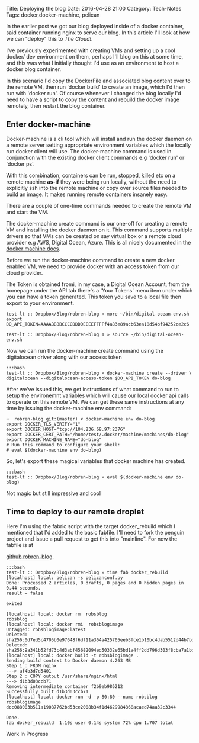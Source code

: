 Title: Deploying the blog
Date: 2016-04-28 21:00
Category: Tech-Notes
Tags: docker,docker-machine, pelican

In the earlier post we got our blog deployed inside of a docker container,
said container running nginx to serve our blog. In this article I'll look at
how we can "deploy" this to _The Cloud!_.

I've previously experimented with creating VMs and setting up a cool docker/
dev environment on them, perhaps I'll blog on this at some time, and this was
what I initially thought I'd use as an environment to host a docker blog
container. 

In this scenario I'd copy the DockerFile and associated blog
content over to the remote VM,
then run 'docker build' to create an image, which I'd then run with 'docker
run'. Of course whenever I changed the blog locally I'd need to have a script
to copy the content and rebuild the docker image remotely, then restart the
blog container.

## Enter docker-machine

Docker-machine is a cli tool which will install and run the docker daemon  on a
remote server setting appropriate environment variables which the locally run
docker client will use. The docker-machine command is used in conjunction with
the existing  docker client commands e.g 'docker run' or 'docker ps'.

With this combination, containers can be run, stopped, killed etc on a remote machine
**as-if** they were being run locally, without the need to explicitly ssh into the
remote machine or copy over source files needed to  build an image. It makes
running remote containers insanely easy.

There  are a couple of one-time commands needed to create the remote VM  and
start the VM.

The docker-machine create command is our one-off for creating a remote VM and
installing the docker daemon on it. This command supports multiple drivers so
that VMs can be created on say virtual box or a remote cloud provider e.g AWS,
Digital Ocean, Azure. This is all nicely documented in the 
<a href="https://docs.docker.com/machine/overview/" target="_blank">docker machine docs</a>.

Before we run the docker-machine command to create a new docker enabled VM, we
need to provide docker with an access token from our cloud provider.

The Token is obtained fromi, in my case, a Digital Ocean Account, from the homepage under
the API tab there's a 'Your Tokens' menu item  under which you can have a
token generated. This token you save to a local file then export to your
environment.

    test-lt :: Dropbox/Blog/robren-blog » more ~/bin/digital-ocean-env.sh
    export DO_API_TOKEN=AAAABBBBCCCCDDDDEEEEFFFFf4a83e89acb63ea18d54bf94252ce2c6

    test-lt :: Dropbox/Blog/robren-blog 1 » source ~/bin/digital-ocean-env.sh

Now we can run the docker-machine create command using the digitalocean driver
along with our access token

    :::bash
    test-lt :: Dropbox/Blog/robren-blog » docker-machine create --driver \
    digitalocean --digitalocean-access-token $DO_API_TOKEN do-blog

After we've issued this, we get instructions of what command to run to setup
the environemnt variables which will cause our local docker api calls to
operate on this remote VM. We can get these same instructions at any time by
issuing the docker-machine env command:

	➜  robren-blog git:(master) ✗ docker-machine env do-blog
	export DOCKER_TLS_VERIFY="1"
	export DOCKER_HOST="tcp://104.236.68.97:2376"
	export DOCKER_CERT_PATH="/home/test/.docker/machine/machines/do-blog"
	export DOCKER_MACHINE_NAME="do-blog"
	# Run this command to configure your shell:
	# eval $(docker-machine env do-blog)

So, let's export these magical variables that docker machine has created.

    :::bash
    test-lt :: Dropbox/Blog/robren-blog » eval $(docker-machine env do-blog)

Not  magic but still impressive and cool

## Time to deploy to our remote droplet

Here I'm using the fabric script with the target docker_rebuild which I
mentioned that I'd added to the basic fabfile. I'll need to fork the penguin
project and issue a pull request to get this into "mainline". For now the fabfile is at 

<a href="https://github.com/robren/robren-blog/" target="_blank">github robren-blog</a>.
 

    :::bash
	test-lt :: Dropbox/Blog/robren-blog » time fab docker_rebuild
	[localhost] local: pelican -s pelicanconf.py
	Done: Processed 2 articles, 0 drafts, 0 pages and 0 hidden pages in 0.44 seconds.
	result = false

	exited

	[localhost] local: docker rm  robsblog
	robsblog
	[localhost] local: docker rmi  robsblogimage
	Untagged: robsblogimage:latest
	Deleted: sha256:0d7ed5c4705b0e97648f6df11a364a425705eeb3fce1b10bc4dab5512d44b7bd
	Deleted: sha256:9a341b52fd73c4d3abf45682094ed50332e65bd1a4ff2dd796d303f8cba7a1bd
	[localhost] local: docker build -t robsblogimage .
	Sending build context to Docker daemon 4.263 MB
	Step 1 : FROM nginx
	---> af4b3d7d5401
	Step 2 : COPY output /usr/share/nginx/html
	---> d1b3d03ccb71
	Removing intermediate container f2b9eb986212
	Successfully built d1b3d03ccb71
	[localhost] local: docker run -d -p 80:80 --name robsblog robsblogimage
	dcc088003b511a19087762bd53ce2008b34f1d4629984368acaed74aa32c3344

	Done.
	fab docker_rebuild  1.10s user 0.14s system 72% cpu 1.707 total

Work In Progress
